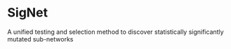 # SigNet
A unified testing and selection method to discover statistically significantly mutated sub-networks
